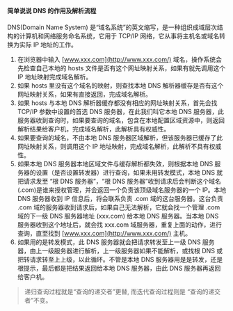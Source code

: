 #### 简单说说 DNS 的作用及解析流程

DNS(Domain Name System) 是“域名系统”的英文缩写，是一种组织成域层次结构的计算机和网络服务命名系统，它用于 TCP/IP 网络，它从事将主机名或域名转换为实际 IP 地址的工作。

1. 在浏览器中输入 [www.xxx.com](http://www.xxx.com/) 域名，操作系统会先检查自己本地的 hosts 文件是否有这个网址映射关系，如果有就先调用这个 IP 地址映射完成域名解析。
2. 如果 hosts 里没有这个域名的映射，则查找本地 DNS 解析器缓存是否有这个网址映射关系，如果有直接返回，完成域名解析。
3. 如果 hosts 与本地 DNS 解析器缓存都没有相应的网址映射关系，首先会找 TCP/IP 参数中设置的首选 DNS 服务器，在此我们叫它本地 DNS 服务器，此服务器收到查询时，如果要查询的域名，包含在本地配置区域资源中，则返回解析结果给客户机，完成域名解析，此解析具有权威性。
4. 如果要查询的域名，不由本地 DNS 服务器区域解析，但该服务器已缓存了此网址映射关系，则调用这个 IP 地址映射，完成域名解析，此解析不具有权威性。
5. 如果本地 DNS 服务器本地区域文件与缓存解析都失效，则根据本地 DNS 服务器的设置（是否设置转发器）进行查询，如果未用转发模式，本地 DNS 就把请求发至 “根 DNS 服务器”，“根 DNS 服务器”收到请求后会判断这个域名(.com)是谁来授权管理，并会返回一个负责该顶级域名服务器的一个 IP。本地 DNS 服务器收到 IP 信息后，将会联系负责 .com 域的这台服务器。这台负责 .com 域的服务器收到请求后，如果自己无法解析，它就会找一个管理 .com 域的下一级 DNS 服务器地址 (xxx.com) 给本地 DNS 服务器。当本地 DNS 服务器收到这个地址后，就会找 xxx.com 域服务器，重复上面的动作，进行查询，直至找到 [www.xxx.com](http://www.xxx.com/) 主机。
6. 如果用的是转发模式，此 DNS 服务器就会把请求转发至上一级 DNS 服务器，由上一级服务器进行解析，上一级服务器如果不能解析，或找根 DNS 或把转请求转至上上级，以此循环。不管是本地 DNS 服务器用是是转发，还是根提示，最后都是把结果返回给本地 DNS 服务器，由此 DNS 服务器再返回给客户机。

> 递归查询过程就是“查询的递交者”更替, 而迭代查询过程则是 “查询的递交者”不变。